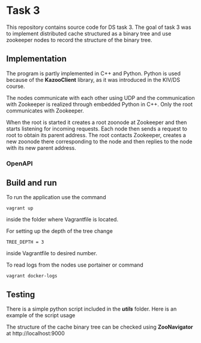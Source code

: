 # Task 3
This repository contains source code for DS task 3. The goal of task 3 was to implement distributed cache structured as a binary tree and use zookeeper nodes to record the structure of the binary tree.

## Implementation
The program is partly implemented in C++ and Python. Python is used because of the **KazooClient** library, as it was introduced in the KIV/DS course.

The nodes communicate with each other using UDP and the communication with Zookeeper is realized through embedded Python in C++. Only the root communicates with Zookeeper.

When the root is started it creates a root zoonode at Zookeeper and then starts listening for incoming requests. Each node then sends a request to root to obtain its parent address. The root contacts Zookeeper, creates a new zoonode there corresponding to the node and then replies to the node with its new parent address.

### OpenAPI



## Build and run
To run the application use the command
```
vagrant up
```
inside the folder where Vagrantfile is located.

For setting up the depth of the tree change
```
TREE_DEPTH = 3
```
inside Vagrantfile to desired number.


To read logs from the nodes use portainer or command 
```
vagrant docker-logs
```

## Testing

There is a simple python script included in the ***utils*** folder. Here is an example of the script usage

The structure of the cache binary tree can be checked using **ZooNavigator** at http://localhost:9000

